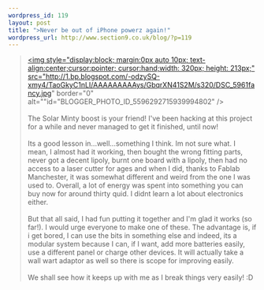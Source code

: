 ```yaml
--- 
wordpress_id: 119
layout: post
title: ">Never be out of iPhone powerz again!"
wordpress_url: http://www.section9.co.uk/blog/?p=119
---
```

><a onblur="try {parent.deselectBloggerImageGracefully();} catch(e) {}" href="http://1.bp.blogspot.com/-odzySQ-xmy4/TaoGkyC1nLI/AAAAAAAAAys/GbqrXN41S2M/s1600/DSC_5961fancy.jpg"><img style="display:block; margin:0px auto 10px; text-align:center;cursor:pointer; cursor:hand;width: 320px; height: 213px;" src="http://1.bp.blogspot.com/-odzySQ-xmy4/TaoGkyC1nLI/AAAAAAAAAys/GbqrXN41S2M/s320/DSC_5961fancy.jpg" border="0" alt=""id="BLOGGER_PHOTO_ID_5596292715939994802" /></a><br /><br />The Solar Minty boost is your friend! I've been hacking at this project for a while and never managed to get it finished, until now!<br /><br />Its a good lesson in...well...something I think. Im not sure what. I mean, I almost had it working, then bought the wrong fitting parts, never got a decent lipoly, burnt one board with a lipoly, then had no access to a laser cutter for ages and when I did, thanks to Fablab Manchester, it was somewhat different and weird from the one I was used to. Overall, a lot of energy was spent into something you can buy now for around thirty quid. I didnt learn a lot about electronics either. <br /><br />But that all said, I had fun putting it together and I'm glad it works (so far!). I would urge everyone to make one of these. The advantage is, if i get bored, I can use the bits in something else and indeed, its a modular system because I can, if I want, add more batteries easily, use a different panel or charge other devices. It will actually take a wall wart adaptor as well so there is scope for improving easily. <br /><br />We shall see how it keeps up with me as I break things very easily! :D
